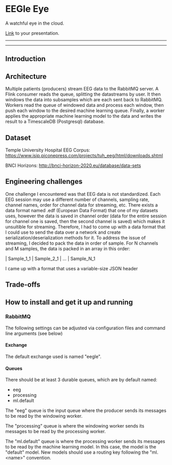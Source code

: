 # EEGle Eye

A watchful eye in the cloud.

[Link](#) to your presentation.

<hr/>

<hr/>

## Introduction

## Architecture
Multiple patients (producers) stream EEG data to the RabbitMQ server.
A Flink consumer reads the queue, splitting the datastreams by user. It then windows the data into subsamples which are each sent back to RabbitMQ.
Workers read the queue of windowed data and process each window, then push each window to the desired machine learning queue.
Finally, a worker applies the appropriate machine learning model to the data and writes the result to a TimescaleDB (Postgresql) database.

## Dataset
Temple University Hospital EEG Corpus: https://www.isip.piconepress.com/projects/tuh_eeg/html/downloads.shtml

BNCI Horizons: http://bnci-horizon-2020.eu/database/data-sets


## Engineering challenges
One challenge I encountered was that EEG data is not standardized. Each EEG session may use a different number of channels, sampling rate, channel names, order for channel data for streaming, etc. There exists a data format named .edf (European Data Format) that one of my datasets uses, however the data is saved in channel order (data for the entire session for channel one is saved, then the second channel is saved) which makes it unsuitible for streaming. Therefore, I had to come up with a data format that I could use to send the data over a network and create serialization/deserialization methods for it. To address the issue of streaming, I decided to pack the data in order of sample. For N channels and M samples, the data is packed in an array in this order:

| Sample_1_1 | Sample_2_1 | ... | Sample_N_1

I came up with a format that uses a variable-size JSON header
## Trade-offs

## How to install and get it up and running
### RabbitMQ
The following settings can be adjusted via configuration files and command line arguments (see below)
#### Exchange
The default exchange used is named "eegle".
#### Queues
There should be at least 3 durable queues, which are by default named:

* eeg
* processing
* ml.default

The "eeg" queue is the input queue where the producer sends its messages to be read by the windowing worker.

The "processing" queue is where the windowing worker sends its messages to be read by the processing worker.

The "ml.default" queue is where the processing worker sends its messages to be read by the machine learning model. In this case, the model is the "default" model. New models should use a routing key following the "ml.\<name\>" convention.

